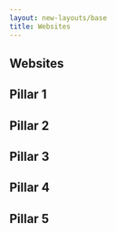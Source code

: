 ```yaml
---
layout: new-layouts/base
title: Websites
---
```


<section id="pillar-0" class="section">
    <h2 id="pillar-1-title">Websites</h2>
</section>

<section id="pillar-1" class="section">
    <h2 id="pillar-2-title">Pillar 1</h2>
</section>

<section id="pillar-2" class="section">
    <h2 id="pillar-2-title">Pillar 2</h2>
</section>

<section id="pillar-3" class="section">
    <h2 id="pillar-3-title">Pillar 3</h2>
</section>

<section id="pillar-4" class="section">
    <h2 id="pillar-4-title">Pillar 4</h2>
</section>

<section id="pillar-5" class="section">
    <h2 id="pillar-5-title">Pillar 5</h2>
</section>
